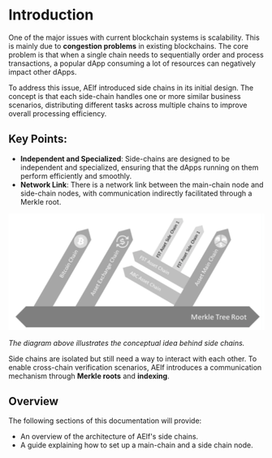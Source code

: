 # Introduction

One of the major issues with current blockchain systems is scalability. This is mainly due to **congestion problems** in existing blockchains. The core problem is that when a single chain needs to sequentially order and process transactions, a popular dApp consuming a lot of resources can negatively impact other dApps.

To address this issue, AElf introduced side chains in its initial design. The concept is that each side-chain handles one or more similar business scenarios, distributing different tasks across multiple chains to improve overall processing efficiency.

## Key Points:
- **Independent and Specialized**: Side-chains are designed to be independent and specialized, ensuring that the dApps running on them perform efficiently and smoothly.
- **Network Link**: There is a network link between the main-chain node and side-chain nodes, with communication indirectly facilitated through a Merkle root.

![image](introduction-topology.png)

*The diagram above illustrates the conceptual idea behind side chains.*

Side chains are isolated but still need a way to interact with each other. To enable cross-chain verification scenarios, AElf introduces a communication mechanism through **Merkle roots** and **indexing**.

## Overview
The following sections of this documentation will provide:
- An overview of the architecture of AElf's side chains.
- A guide explaining how to set up a main-chain and a side chain node.
